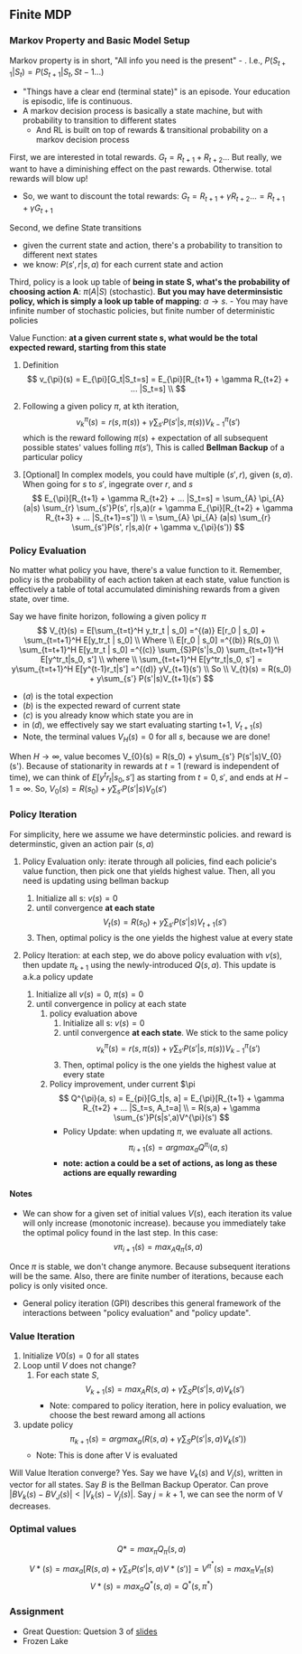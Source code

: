 ## Finite MDP
### Markov Property and Basic Model Setup
Markov property is in short, "All info you need is the present" - . I.e., $P(S_{t+1}|S_{t}) = P(S_{t+1}|S_{t}, S{t-1} ...)$
- "Things have a clear end (terminal state)" is an episode. Your education is episodic, life is continuous.
- A markov decision process is basically a state machine, but with probability to transition to different states
  - And RL is built on top of rewards & transitional probability on a markov decision process

First, we are interested in total rewards. $G_t = R_{t+1}+R_{t+2} ...$ But really, we want to have a diminishing effect on the past rewards. Otherwise. total rewards will blow up!
  - So, we want to discount the total rewards: $G_t=R_{t+1} + \gamma R_{t+2} ... = R_{t+1} + \gamma G_{t+1}$

Second, we define State transitions
  - given the current state and action, there's a probability to transition to different next states
  - we know: $P(s', r| s, a)$ for each current state and action

Third, policy is a look up table of **being in state S, what's the probability of choosing action A**: $\pi (A|S)$ (stochastic). **But you may have determinsistic policy, which is simply a look up table of mapping**: $a \rightarrow s$. 
    - You may have infinite number of stochastic policies, but finite number of deterministic policies

Value Function: **at a given current state s, what would be the total expected reward, starting from this state**
1. Definition
    $$
    v_{\pi}(s) = E_{\pi}[G_t|S_t=s] = E_{\pi}[R_{t+1} + \gamma R_{t+2} + ... |S_t=s]
    \\
    $$
1. Following a given policy $\pi$, at kth iteration,
    $$
    v^{\pi}_k(s) = r(s, \pi(s)) + \gamma \sum_{s'} P(s'|s, \pi(s))V^{\pi}_{k-1}(s')
    $$
    which is the reward following $\pi(s)$ + expectation of all subsequent possible states' values folling $\pi(s')$,
    This is called **Bellman Backup** of a particular policy

1. [Optional] In complex models, you could have multiple $(s', r)$, given $(s,a)$. When going for $s$ to $s'$, ingegrate over $r$, and $s$
    $$
    E_{\pi}[R_{t+1} + \gamma R_{t+2} + ... |S_t=s] =
    \sum_{A} \pi_{A} (a|s) \sum_{r} \sum_{s'}P(s', r|s,a)(r + \gamma E_{\pi}[R_{t+2} + \gamma R_{t+3} + ... |S_{t+1}=s'])
    \\
    = \sum_{A} \pi_{A} (a|s) \sum_{r} \sum_{s'}P(s', r|s,a)(r + \gamma v_{\pi}(s'))
    $$


### Policy Evaluation
No matter what policy you have, there's a value function to it. Remember, policy is the probability of each action taken at each state, value function is effectively a table of total accumulated diminishing rewards from a given state, over time.

Say we have finite horizon, following a given policy $\pi$
$$
V_{t}(s) = E[\sum_{t=t}^H y_tr_t | s_0] =^{(a)} E[r_0 | s_0] + \sum_{t=t+1}^H E[y_tr_t | s_0]
\\
Where
\\
E[r_0 | s_0] =^{(b)} R(s_0)
\\
 \sum_{t=t+1}^H E[y_tr_t | s_0] =^{(c)}  \sum_{S}P(s'|s_0) \sum_{t=t+1}^H E[y^tr_t|s_0, s'] 
\\
where
\\
\sum_{t=t+1}^H E[y^tr_t|s_0, s'] = y\sum_{t=t+1}^H E[y^{t-1}r_t|s'] =^{(d)} yV_{t+1}(s')
\\
So
\\
V_{t}(s) = R(s_0) + y\sum_{s'} P(s'|s)V_{t+1}(s')
$$
- $(a)$ is the total expection
- $(b)$ is the expected reward of current state
- $(c)$ is you already know which state you are in
- in $(d)$, we effectively say we start evaluating starting t+1, $V_{t+1}(s)$
- Note, the terminal values $V_{H}(s)=0$ for all $s$, because we are done!

When $H \rightarrow \infty$, value  becomes V_{0}(s) = R(s_0) + y\sum_{s'} P(s'|s)V_{0}(s'). Because of stationarity in rewards at $t=1$ (reward is independent of time), we can think of $E[y^tr_t|s_0, s']$ as starting from $t=0, s'$, and ends at $H-1=\infty$. So, $V_{0}(s) = R(s_0) + y\sum_{s'} P(s'|s)V_{0}(s')$

### Policy Iteration
For simplicity, here we assume we have determinstic policies. and reward is determinstic, given an action pair $(s,a)$
1. Policy Evaluation only: iterate through all policies, find each policie's value function, then pick one that yields highest value. Then, all you need is updating using bellman backup
    1. Initialize all s: $v(s) = 0$
    2. until convergence **at each state**
        $$
        V_{t}(s) = R(s_0) + y\sum_{s'} P(s'|s)V_{t+1}(s')
        $$
    3. Then, optimal policy is the one yields the highest value at every state

1. Policy Iteration: at each step, we do above policy evaluation with $v(s)$, then update $\pi_{k+1}$ using the newly-introduced $Q(s,a)$. This update is a.k.a policy update
    1. Initialize all $v(s)=0$, $\pi(s) = 0$
    1. until convergence in policy at each state
        1. policy evaluation above
            1. Initialize all s: $v(s) = 0$
            2. until convergence **at each state**. We stick to the same policy
                $$
                v^{\pi}_k(s) = r(s, \pi(s)) + \gamma \sum_{s'} P(s'|s, \pi(s))V^{\pi}_{k-1}(s')
                $$
            3. Then, optimal policy is the one yields the highest value at every state
        1. Policy improvement, under current $\pi
            $$
            Q^{\pi}(a, s) = E_{pi}[G_t|s, a] = E_{\pi}[R_{t+1} + \gamma R_{t+2} + ... |S_t=s, A_t=a]
            \\
            = R(s,a) + \gamma \sum_{s'}P(s|s',a)V^{\pi}(s')
            $$
            - Policy Update: when updating $\pi$, we evaluate all actions.
                $$
                \pi_{i+1}(s) = argmax_a Q^{\pi_i}(a,s)
                $$
            - **note: action a could be a set of actions, as long as these actions are equally rewarding**

#### Notes
- We can show for a given set of initial values $V(s)$, each iteration its value will only increase (monotonic increase). because you immediately take the optimal policy found in the last step. In this case:
    $$
    v{\pi_{i+1}}(s) = max_{A} q_{\pi}(s,a)
    $$

Once $\pi$ is stable, we don't change anymore. Because subsequent iterations will be the same. Also, there are finite number of iterations, because each policy is only visited once.

- General policy iteration (GPI) describes this general framework of the interactions between "policy evaluation" and "policy update".
  
### Value Iteration
1. Initialize $V0(s)=0$ for all states
1. Loop until $V$ does not change?
    1. For each state $S$,
        $$
        V_{k+1}(s) = max_A R(s,a) + \gamma \sum_S P(s'|s,a)V_k(s')
        $$
        - Note: compared to policy iteration, here in policy evaluation, we choose the best reward among all actions
1. update policy
    $$
    \pi_{k+1}(s) = argmax_a (R(s,a) + \gamma \sum_S P(s'|s,a)V_k(s'))
    $$
    - Note: This is done after V is evaluated

Will Value Iteration converge? Yes.
Say we have $V_{k}(s)$ and $V_{j}(s)$, written in vector for all states. Say $B$ is the Bellman Backup Operator. Can prove $|BV_{k}(s) - BV_J(s)| < |V_{k}(s) - V_{j}(s)|$. Say $j= k+1$, we can see the norm of V decreases.

### Optimal values 
$$Q* = max_{\pi} Q_{\pi}(s,a)$$
$$V*(s) = max_a[R(s,a) + \gamma \sum_s P(s'|s,a)V*(s')] = V^{\pi ^ *}(s) = max_{\pi} V_{\pi}(s)$$
$$V*(s) = max_a Q^*(s,a) = Q^*(s, \pi^*)$$

### Assignment
- Great Question: Quetsion 3 of [slides](https://github.com/tallamjr/stanford-cs234/blob/master/assignments/ass1/assignment1_sol.pdf)
- Frozen Lake
